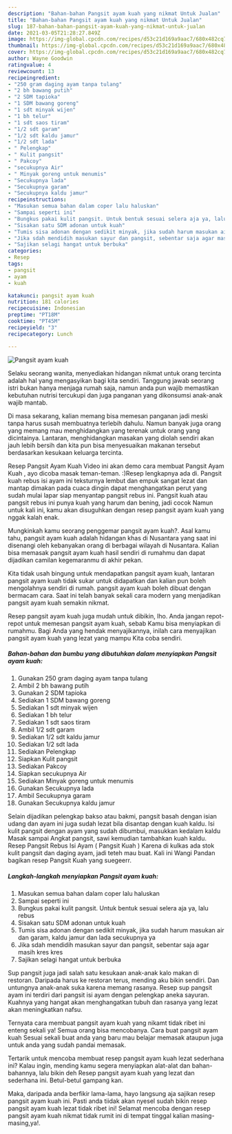 ```yaml
---
description: "Bahan-bahan Pangsit ayam kuah yang nikmat Untuk Jualan"
title: "Bahan-bahan Pangsit ayam kuah yang nikmat Untuk Jualan"
slug: 187-bahan-bahan-pangsit-ayam-kuah-yang-nikmat-untuk-jualan
date: 2021-03-05T21:28:27.849Z
image: https://img-global.cpcdn.com/recipes/d53c21d169a9aac7/680x482cq70/pangsit-ayam-kuah-foto-resep-utama.jpg
thumbnail: https://img-global.cpcdn.com/recipes/d53c21d169a9aac7/680x482cq70/pangsit-ayam-kuah-foto-resep-utama.jpg
cover: https://img-global.cpcdn.com/recipes/d53c21d169a9aac7/680x482cq70/pangsit-ayam-kuah-foto-resep-utama.jpg
author: Wayne Goodwin
ratingvalue: 4
reviewcount: 13
recipeingredient:
- "250 gram daging ayam tanpa tulang"
- "2 bh bawang putih"
- "2 SDM tapioka"
- "1 SDM bawang goreng"
- "1 sdt minyak wijen"
- "1 bh telur"
- "1 sdt saos tiram"
- "1/2 sdt garam"
- "1/2 sdt kaldu jamur"
- "1/2 sdt lada"
- " Pelengkap"
- " Kulit pangsit"
- " Pakcoy"
- "secukupnya Air"
- " Minyak goreng untuk menumis"
- "Secukupnya lada"
- "Secukupnya garam"
- "Secukupnya kaldu jamur"
recipeinstructions:
- "Masukan semua bahan dalam coper lalu haluskan"
- "Sampai seperti ini"
- "Bungkus pakai kulit pangsit. Untuk bentuk sesuai selera aja ya, lalu rebus"
- "Sisakan satu SDM adonan untuk kuah"
- "Tumis sisa adonan dengan sedikit minyak, jika sudah harum masukan air dan garam, kaldu jamur dan lada secukupnya ya"
- "Jika sdah mendidih masukan sayur dan pangsit, sebentar saja agar masih kres kres"
- "Sajikan selagi hangat untuk berbuka"
categories:
- Resep
tags:
- pangsit
- ayam
- kuah

katakunci: pangsit ayam kuah 
nutrition: 181 calories
recipecuisine: Indonesian
preptime: "PT18M"
cooktime: "PT45M"
recipeyield: "3"
recipecategory: Lunch

---
```



![Pangsit ayam kuah](https://img-global.cpcdn.com/recipes/d53c21d169a9aac7/680x482cq70/pangsit-ayam-kuah-foto-resep-utama.jpg)

Selaku seorang wanita, menyediakan hidangan nikmat untuk orang tercinta adalah hal yang mengasyikan bagi kita sendiri. Tanggung jawab seorang istri bukan hanya menjaga rumah saja, namun anda pun wajib memastikan kebutuhan nutrisi tercukupi dan juga panganan yang dikonsumsi anak-anak wajib mantab.

Di masa  sekarang, kalian memang bisa memesan panganan jadi meski tanpa harus susah membuatnya terlebih dahulu. Namun banyak juga orang yang memang mau menghidangkan yang terenak untuk orang yang dicintainya. Lantaran, menghidangkan masakan yang diolah sendiri akan jauh lebih bersih dan kita pun bisa menyesuaikan makanan tersebut berdasarkan kesukaan keluarga tercinta. 

Resep Pangsit Ayam Kuah Video ini akan demo cara membuat Pangsit Ayam Kuah , ayo dicoba masak teman-teman. :)Resep lengkapnya ada di. Pangsit kuah rebus isi ayam ini teksturnya lembut dan empuk sangat lezat dan mantap dimakan pada cuaca dingin dapat menghangatkan perut yang sudah mulai lapar siap menyantap pangsit rebus ini. Pangsit kuah atau pangsit rebus ini punya kuah yang harum dan bening, jadi cocok Namun untuk kali ini, kamu akan disuguhkan dengan resep pangsit ayam kuah yang nggak kalah enak.

Mungkinkah kamu seorang penggemar pangsit ayam kuah?. Asal kamu tahu, pangsit ayam kuah adalah hidangan khas di Nusantara yang saat ini disenangi oleh kebanyakan orang di berbagai wilayah di Nusantara. Kalian bisa memasak pangsit ayam kuah hasil sendiri di rumahmu dan dapat dijadikan camilan kegemaranmu di akhir pekan.

Kita tidak usah bingung untuk mendapatkan pangsit ayam kuah, lantaran pangsit ayam kuah tidak sukar untuk didapatkan dan kalian pun boleh mengolahnya sendiri di rumah. pangsit ayam kuah boleh dibuat dengan bermacam cara. Saat ini telah banyak sekali cara modern yang menjadikan pangsit ayam kuah semakin nikmat.

Resep pangsit ayam kuah juga mudah untuk dibikin, lho. Anda jangan repot-repot untuk memesan pangsit ayam kuah, sebab Kamu bisa menyiapkan di rumahmu. Bagi Anda yang hendak menyajikannya, inilah cara menyajikan pangsit ayam kuah yang lezat yang mampu Kita coba sendiri.

<!--inarticleads1-->

##### Bahan-bahan dan bumbu yang dibutuhkan dalam menyiapkan Pangsit ayam kuah:

1. Gunakan 250 gram daging ayam tanpa tulang
1. Ambil 2 bh bawang putih
1. Gunakan 2 SDM tapioka
1. Sediakan 1 SDM bawang goreng
1. Sediakan 1 sdt minyak wijen
1. Sediakan 1 bh telur
1. Sediakan 1 sdt saos tiram
1. Ambil 1/2 sdt garam
1. Sediakan 1/2 sdt kaldu jamur
1. Sediakan 1/2 sdt lada
1. Sediakan  Pelengkap
1. Siapkan  Kulit pangsit
1. Sediakan  Pakcoy
1. Siapkan secukupnya Air
1. Sediakan  Minyak goreng untuk menumis
1. Gunakan Secukupnya lada
1. Ambil Secukupnya garam
1. Gunakan Secukupnya kaldu jamur


Selain dijadikan pelengkap bakso atau bakmi, pangsit basah dengan isian udang dan ayam ini juga sudah lezat bila disantap dengan kuah kaldu. Isi kulit pangsit dengan ayam yang sudah dibumbui, masukkan kedalam kaldu Masak sampai Angkat pangsit, sawi kemudian tambahkan kuah kaldu. Resep Pangsit Rebus Isi Ayam ( Pangsit Kuah ) Karena di kulkas ada stok kulit pangsit dan daging ayam, jadi teteh mau buat. Kali ini Wangi Pandan bagikan resep Pangsit Kuah yang suegeerr. 

<!--inarticleads2-->

##### Langkah-langkah menyiapkan Pangsit ayam kuah:

1. Masukan semua bahan dalam coper lalu haluskan
1. Sampai seperti ini
1. Bungkus pakai kulit pangsit. Untuk bentuk sesuai selera aja ya, lalu rebus
1. Sisakan satu SDM adonan untuk kuah
1. Tumis sisa adonan dengan sedikit minyak, jika sudah harum masukan air dan garam, kaldu jamur dan lada secukupnya ya
1. Jika sdah mendidih masukan sayur dan pangsit, sebentar saja agar masih kres kres
1. Sajikan selagi hangat untuk berbuka


Sup pangsit juga jadi salah satu kesukaan anak-anak kalo makan di restoran. Daripada harus ke restoran terus, mending aku bikin sendiri. Dan untungnya anak-anak suka karena memang rasanya. Resep sup pangsit ayam ini terdiri dari pangsit isi ayam dengan pelengkap aneka sayuran. Kuahnya yang hangat akan menghangatkan tubuh dan rasanya yang lezat akan meningkatkan nafsu. 

Ternyata cara membuat pangsit ayam kuah yang nikamt tidak ribet ini enteng sekali ya! Semua orang bisa mencobanya. Cara buat pangsit ayam kuah Sesuai sekali buat anda yang baru mau belajar memasak ataupun juga untuk anda yang sudah pandai memasak.

Tertarik untuk mencoba membuat resep pangsit ayam kuah lezat sederhana ini? Kalau ingin, mending kamu segera menyiapkan alat-alat dan bahan-bahannya, lalu bikin deh Resep pangsit ayam kuah yang lezat dan sederhana ini. Betul-betul gampang kan. 

Maka, daripada anda berfikir lama-lama, hayo langsung aja sajikan resep pangsit ayam kuah ini. Pasti anda tiidak akan nyesel sudah bikin resep pangsit ayam kuah lezat tidak ribet ini! Selamat mencoba dengan resep pangsit ayam kuah nikmat tidak rumit ini di tempat tinggal kalian masing-masing,ya!.


